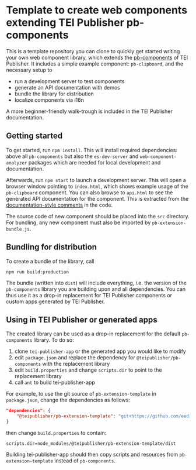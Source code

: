 # Template to create web components extending TEI Publisher pb-components

This is a template repository you can clone to quickly get started writing your own web component library, which extends the [pb-components](https://gitlab.existsolutions.com/tei-publisher/pb-components) of TEI Publisher. It includes a simple example component: `pb-clipboard`, and the necessary setup to

* run a development server to test components
* generate an API documentation with demos
* bundle the library for distribution
* localize components via i18n

A more beginner-friendly walk-trough is included in the TEI Publisher documentation.

##  Getting started

To get started, run `npm install`. This will install required dependencies: above all `pb-components` but also the `es-dev-server` and `web-component-analyzer` packages which are needed for local development and documentation.

Afterwards, run `npm start` to launch a development server. This will open a browser window pointing to `index.html`, which shows example usage of the `pb-clipboard` component. You can also browse to `api.html` to see the generated API documentation for the component. This is extracted from the [documentation-style comments](https://www.npmjs.com/package/web-component-analyzer#%E2%9E%A4-how-to-document-your-components-using-jsdoc) in the code.

The source code of new component should be placed into the `src` directory. For bundling, any new component must also be imported by `pb-extension-bundle.js`.

## Bundling for distribution

To create a bundle of the library, call

`npm run build:production`

The bundle (written into `dist`) will include everything, i.e. the version of the `pb-components` library you are building upon and all dependencies. You can thus use it as a drop-in replacement for TEI Publisher components or custom apps generated by TEI Publisher.

## Using in TEI Publisher or generated apps

The created library can be used as a drop-in replacement for the default `pb-components` library. To do so:

1. clone `tei-publisher-app` or the generated app you would like to modify
2. edit `package.json` and replace the dependency for `@teipublisher/pb-components` with the replacement library
3. edit `build.properties` and change `scripts.dir` to point to the replacement library
4. call `ant` to build tei-publisher-app

For example, to use the git source of `pb-extension-template` in `package.json`, change the dependencies as follows:

```json
"dependencies": {
    "@teipublisher/pb-extension-template": "git+https://github.com/eeditiones/pb-extension-template#master"
}
```

then change `build.properties` to contain:

```
scripts.dir=node_modules/@teipublisher/pb-extension-template/dist
```

Building tei-publisher-app should then copy scripts and resources from `pb-extension-template` instead of `pb-components`.